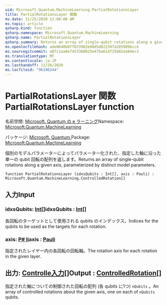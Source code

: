 ```yaml
---
uid: Microsoft.Quantum.MachineLearning.PartialRotationsLayer
title: PartialRotationsLayer 関数
ms.date: 11/25/2020 12:00:00 AM
ms.topic: article
qsharp.kind: function
qsharp.namespace: Microsoft.Quantum.MachineLearning
qsharp.name: PartialRotationsLayer
qsharp.summary: Returns an array of single-qubit rotations along a given axis, parameterized by distinct model parameters.
ms.openlocfilehash: ade0640b07f633982e98d5d02239fa205909bcce
ms.sourcegitcommit: a87c1aa8e7453360025e47ba614f25b02ea84ec3
ms.translationtype: MT
ms.contentlocale: ja-JP
ms.lasthandoff: 11/26/2020
ms.locfileid: "96196244"
---
```

# <a name="partialrotationslayer-function"></a><span data-ttu-id="d9179-102">PartialRotationsLayer 関数</span><span class="sxs-lookup"><span data-stu-id="d9179-102">PartialRotationsLayer function</span></span>

<span data-ttu-id="d9179-103">名前空間: [Microsoft. Quantum の e ラーニング](xref:Microsoft.Quantum.MachineLearning)</span><span class="sxs-lookup"><span data-stu-id="d9179-103">Namespace: [Microsoft.Quantum.MachineLearning](xref:Microsoft.Quantum.MachineLearning)</span></span>

<span data-ttu-id="d9179-104">パッケージ: [Microsoft. Quantum.](https://nuget.org/packages/Microsoft.Quantum.MachineLearning)</span><span class="sxs-lookup"><span data-stu-id="d9179-104">Package: [Microsoft.Quantum.MachineLearning](https://nuget.org/packages/Microsoft.Quantum.MachineLearning)</span></span>


<span data-ttu-id="d9179-105">個別のモデルパラメーターによってパラメーター化された、指定した軸に沿った単一の qubit 回転の配列を返します。</span><span class="sxs-lookup"><span data-stu-id="d9179-105">Returns an array of single-qubit rotations along a given axis, parameterized by distinct model parameters.</span></span>

```qsharp
function PartialRotationsLayer (idxsQubits : Int[], axis : Pauli) : Microsoft.Quantum.MachineLearning.ControlledRotation[]
```


## <a name="input"></a><span data-ttu-id="d9179-106">入力</span><span class="sxs-lookup"><span data-stu-id="d9179-106">Input</span></span>

### <a name="idxsqubits--int"></a><span data-ttu-id="d9179-107">idxsQubits: [Int](xref:microsoft.quantum.lang-ref.int)[]</span><span class="sxs-lookup"><span data-stu-id="d9179-107">idxsQubits : [Int](xref:microsoft.quantum.lang-ref.int)[]</span></span>

<span data-ttu-id="d9179-108">各回転のターゲットとして使用される qubits のインデックス。</span><span class="sxs-lookup"><span data-stu-id="d9179-108">Indices for the qubits to be used as the targets for each rotation.</span></span>


### <a name="axis--pauli"></a><span data-ttu-id="d9179-109">axis: [P# li](xref:microsoft.quantum.lang-ref.pauli)</span><span class="sxs-lookup"><span data-stu-id="d9179-109">axis : [Pauli](xref:microsoft.quantum.lang-ref.pauli)</span></span>

<span data-ttu-id="d9179-110">指定されたレイヤー内の各回転の回転軸。</span><span class="sxs-lookup"><span data-stu-id="d9179-110">The rotation axis for each rotation in the given layer.</span></span>



## <a name="output--controlledrotation"></a><span data-ttu-id="d9179-111">出力: [Controlle入力](xref:Microsoft.Quantum.MachineLearning.ControlledRotation)[]</span><span class="sxs-lookup"><span data-stu-id="d9179-111">Output : [ControlledRotation](xref:Microsoft.Quantum.MachineLearning.ControlledRotation)[]</span></span>

<span data-ttu-id="d9179-112">指定された軸についての制御された回転の配列 (各 qubits に1つ) `nQubits` 。</span><span class="sxs-lookup"><span data-stu-id="d9179-112">An array of controlled rotations about the given axis, one on each of `nQubits` qubits.</span></span>